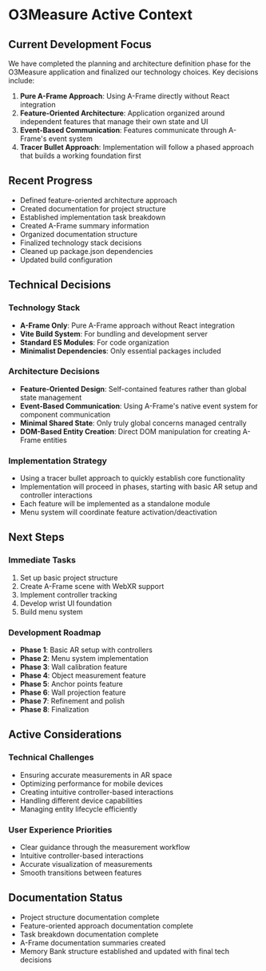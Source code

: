 # O3Measure Active Context

## Current Development Focus
We have completed the planning and architecture definition phase for the O3Measure application and finalized our technology choices. Key decisions include:

1. **Pure A-Frame Approach**: Using A-Frame directly without React integration
2. **Feature-Oriented Architecture**: Application organized around independent features that manage their own state and UI
3. **Event-Based Communication**: Features communicate through A-Frame's event system
4. **Tracer Bullet Approach**: Implementation will follow a phased approach that builds a working foundation first

## Recent Progress
- Defined feature-oriented architecture approach
- Created documentation for project structure
- Established implementation task breakdown
- Created A-Frame summary information
- Organized documentation structure
- Finalized technology stack decisions
- Cleaned up package.json dependencies
- Updated build configuration

## Technical Decisions

### Technology Stack
- **A-Frame Only**: Pure A-Frame approach without React integration
- **Vite Build System**: For bundling and development server
- **Standard ES Modules**: For code organization
- **Minimalist Dependencies**: Only essential packages included

### Architecture Decisions
- **Feature-Oriented Design**: Self-contained features rather than global state management
- **Event-Based Communication**: Using A-Frame's native event system for component communication
- **Minimal Shared State**: Only truly global concerns managed centrally
- **DOM-Based Entity Creation**: Direct DOM manipulation for creating A-Frame entities

### Implementation Strategy
- Using a tracer bullet approach to quickly establish core functionality
- Implementation will proceed in phases, starting with basic AR setup and controller interactions
- Each feature will be implemented as a standalone module
- Menu system will coordinate feature activation/deactivation

## Next Steps

### Immediate Tasks
1. Set up basic project structure
2. Create A-Frame scene with WebXR support
3. Implement controller tracking
4. Develop wrist UI foundation
5. Build menu system

### Development Roadmap
- **Phase 1**: Basic AR setup with controllers
- **Phase 2**: Menu system implementation
- **Phase 3**: Wall calibration feature
- **Phase 4**: Object measurement feature
- **Phase 5**: Anchor points feature
- **Phase 6**: Wall projection feature
- **Phase 7**: Refinement and polish
- **Phase 8**: Finalization

## Active Considerations

### Technical Challenges
- Ensuring accurate measurements in AR space
- Optimizing performance for mobile devices
- Creating intuitive controller-based interactions
- Handling different device capabilities
- Managing entity lifecycle efficiently

### User Experience Priorities
- Clear guidance through the measurement workflow
- Intuitive controller-based interactions
- Accurate visualization of measurements
- Smooth transitions between features

## Documentation Status
- Project structure documentation complete
- Feature-oriented approach documentation complete
- Task breakdown documentation complete
- A-Frame documentation summaries created
- Memory Bank structure established and updated with final tech decisions